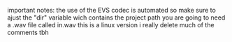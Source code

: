 important notes:
the use of the EVS codec is automated so make sure to ajust the "dir" variable wich contains the project path
you are going to need a .wav file called in.wav
this is a linux version
i really delete much of the comments tbh

